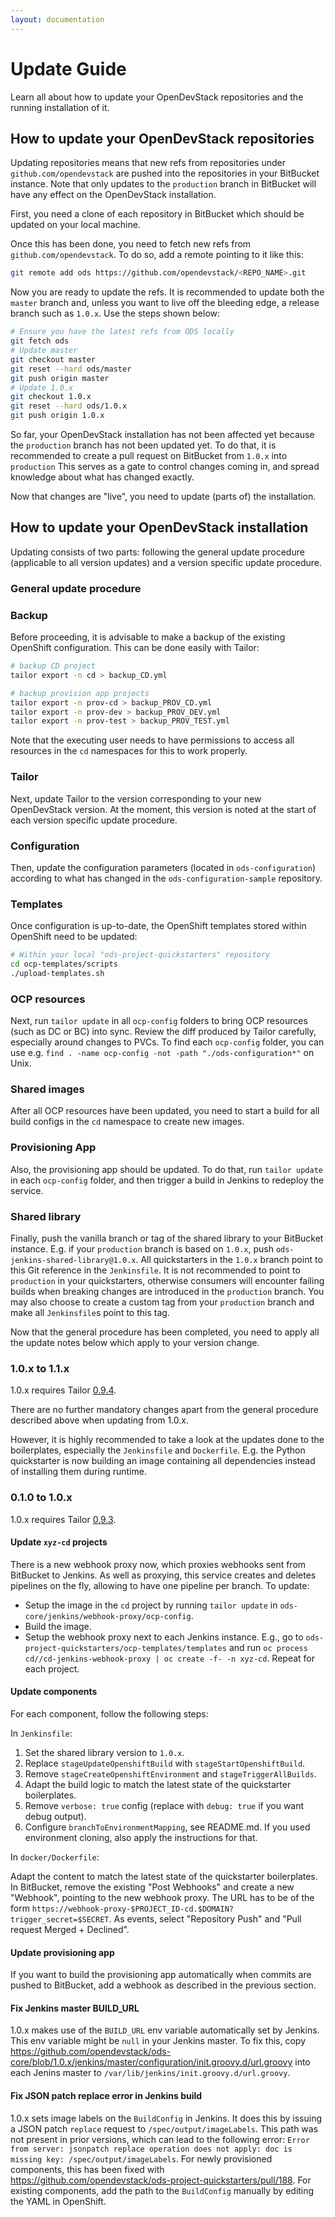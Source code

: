 ```yaml
---
layout: documentation
---
```


# Update Guide

Learn all about how to update your OpenDevStack repositories and the running
installation of it.

## How to update your OpenDevStack repositories

Updating repositories means that new refs from repositories under
`github.com/opendevstack` are pushed into the repositories in your BitBucket
instance. Note that only updates to the `production` branch in BitBucket will
have any effect on the OpenDevStack installation.

First, you need a clone of each repository in BitBucket which should be updated
on your local machine.

Once this has been done, you need to fetch new refs from
`github.com/opendevstack`. To do so, add a remote pointing to it like this:

```sh
git remote add ods https://github.com/opendevstack/<REPO_NAME>.git
```

Now you are ready to update the refs. It is recommended to update both the
`master` branch and, unless you want to live off the bleeding edge, a release
branch such as `1.0.x`. Use the steps shown below:

```sh
# Ensure you have the latest refs from ODS locally
git fetch ods
# Update master
git checkout master
git reset --hard ods/master
git push origin master
# Update 1.0.x
git checkout 1.0.x
git reset --hard ods/1.0.x
git push origin 1.0.x
```

So far, your OpenDevStack installation has not been affected yet because the
`production` branch has not been updated yet. To do that, it is recommended to
create a pull request on BitBucket from `1.0.x` into `production` This serves
as a gate to control changes coming in, and spread knowledge about what has
changed exactly.

Now that changes are "live", you need to update (parts of) the installation.


## How to update your OpenDevStack installation

Updating consists of two parts: following the general update procedure
(applicable to all version updates) and a version specific update procedure.


### General update procedure

### Backup

Before proceeding, it is advisable to make a backup of the existing OpenShift
configuration. This can be done easily with Tailor:

```sh
# backup CD project
tailor export -n cd > backup_CD.yml

# backup provision app projects
tailor export -n prov-cd > backup_PROV_CD.yml
tailor export -n prov-dev > backup_PROV_DEV.yml
tailor export -n prov-test > backup_PROV_TEST.yml
```

Note that the executing user needs to have permissions to access all resources
in the `cd` namespaces for this to work properly.

### Tailor

Next, update Tailor to the version corresponding to your new OpenDevStack
version. At the moment, this version is noted at the start of each version specific
update procedure.

### Configuration

Then, update the configuration parameters (located in `ods-configuration`)
according to what has changed in the `ods-configuration-sample` repository.

### Templates

Once configuration is up-to-date, the OpenShift templates stored within
OpenShift need to be updated:

```sh
# Within your local "ods-project-quickstarters" repository
cd ocp-templates/scripts
./upload-templates.sh
```

### OCP resources

Next, run `tailor update` in all `ocp-config` folders to bring OCP resources (such
as DC or BC) into sync. Review the diff produced by Tailor carefully, especially around
changes to PVCs. To find each `ocp-config` folder, you can use e.g.
`find . -name ocp-config -not -path "./ods-configuration*"` on Unix.

### Shared images

After all OCP resources have been updated, you need to start a build for all build configs
in the `cd` namespace to create new images.

### Provisioning App

Also, the provisioning app should be updated. To do that, run `tailor update`
in each `ocp-config` folder, and then trigger a build in Jenkins to redeploy the
service.

### Shared library

Finally, push the vanilla branch or tag of the shared library to your
BitBucket instance. E.g. if your `production` branch is based on `1.0.x`, push
`ods-jenkins-shared-library@1.0.x`. All quickstarters in the `1.0.x` branch point to this Git
reference in the `Jenkinsfile`. It is not recommended to point to `production` in your quickstarters,
otherwise consumers will encounter failing builds when breaking changes are introduced in the
`production` branch. You may also choose to create a custom tag from your `production` branch and
make all `Jenkinsfile`s point to this tag.

Now that the general procedure has been completed, you need to apply all the
update notes below which apply to your version change.

### 1.0.x to 1.1.x

1.0.x requires Tailor [0.9.4](https://github.com/opendevstack/tailor/releases/tag/v0.9.4).

There are no further mandatory changes apart from the general procedure
described above when updating from 1.0.x.

However, it is highly recommended to take a look at the updates done to the
boilerplates, especially the `Jenkinsfile` and `Dockerfile`. E.g. the Python
quickstarter is now building an image containing all dependencies instead of
installing them during runtime.

### 0.1.0 to 1.0.x

1.0.x requires Tailor [0.9.3](https://github.com/opendevstack/tailor/releases/tag/v0.9.3).

#### Update `xyz-cd` projects

There is a new webhook proxy now, which proxies webhooks sent from BitBucket to
Jenkins. As well as proxying, this service creates and deletes pipelines on the
fly, allowing to have one pipeline per branch. To update:
* Setup the image in the `cd` project by running `tailor update` in
  `ods-core/jenkins/webhook-proxy/ocp-config`.
* Build the image.
* Setup the  webhook proxy next to each Jenkins instance. E.g., go to
  `ods-project-quickstarters/ocp-templates/templates` and run
  `oc process cd//cd-jenkins-webhook-proxy | oc create -f- -n xyz-cd`. Repeat for
  each project.


#### Update components

For each component, follow the following steps:

In `Jenkinsfile`:
1. Set the shared library version to `1.0.x`.
2. Replace `stageUpdateOpenshiftBuild` with `stageStartOpenshiftBuild`.
3. Remove `stageCreateOpenshiftEnvironment` and `stageTriggerAllBuilds`.
4. Adapt the build logic to match the latest state of the quickstarter
   boilerplates.
5. Remove `verbose: true` config (replace with `debug: true` if you want debug
   output).
6. Configure `branchToEnvironmentMapping`, see README.md. If you used
   environment cloning, also apply the instructions for that.

In `docker/Dockerfile`:

Adapt the content to match the latest state of the quickstarter boilerplates.
In BitBucket, remove the existing "Post Webhooks" and create a new "Webhook",
pointing to the new webhook proxy. The URL has to be of the form
`https://webhook-proxy-$PROJECT_ID-cd.$DOMAIN?trigger_secret=$SECRET`. As
events, select "Repository Push" and "Pull request Merged + Declined".


#### Update provisioning app

If you want to build the provisioning app automatically when commits are pushed
to BitBucket, add a webhook as described in the previous section.

#### Fix Jenkins master BUILD_URL

1.0.x makes use of the `BUILD_URL` env variable automatically set by Jenkins. This
env variable might be `null` in your Jenkins master. To fix this, copy
https://github.com/opendevstack/ods-core/blob/1.0.x/jenkins/master/configuration/init.groovy.d/url.groovy into each Jenins master to `/var/lib/jenkins/init.groovy.d/url.groovy`.

#### Fix JSON patch replace error in Jenkins build

1.0.x sets image labels on the `BuildConfig` in Jenkins. It does this by issuing a JSON patch `replace` request to `/spec/output/imageLabels`. This path was not present in prior versions, which can lead to the following error: `Error from server: jsonpatch replace operation does not apply: doc is missing key: /spec/output/imageLabels`. For newly provisioned components, this has been fixed with https://github.com/opendevstack/ods-project-quickstarters/pull/188. For existing components, add the path to the `BuildConfig` manually by editing the YAML in OpenShift.
